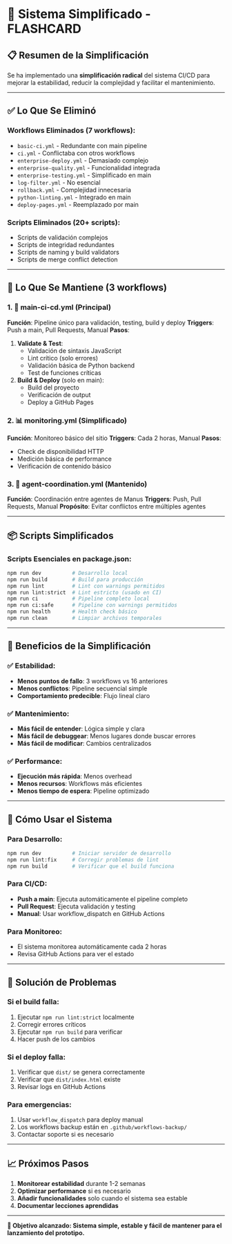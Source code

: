# 🚀 Sistema Simplificado - FLASHCARD

## 📋 **Resumen de la Simplificación**

Se ha implementado una **simplificación radical** del sistema CI/CD para mejorar la estabilidad, reducir la complejidad y facilitar el mantenimiento.

---

## ✅ **Lo Que Se Eliminó**

### **Workflows Eliminados (7 workflows):**
- `basic-ci.yml` - Redundante con main pipeline
- `ci.yml` - Conflictaba con otros workflows
- `enterprise-deploy.yml` - Demasiado complejo
- `enterprise-quality.yml` - Funcionalidad integrada
- `enterprise-testing.yml` - Simplificado en main
- `log-filter.yml` - No esencial
- `rollback.yml` - Complejidad innecesaria
- `python-linting.yml` - Integrado en main
- `deploy-pages.yml` - Reemplazado por main

### **Scripts Eliminados (20+ scripts):**
- Scripts de validación complejos
- Scripts de integridad redundantes
- Scripts de naming y build validators
- Scripts de merge conflict detection

---

## 🎯 **Lo Que Se Mantiene (3 workflows)**

### **1. 🔧 main-ci-cd.yml (Principal)**
**Función**: Pipeline único para validación, testing, build y deploy
**Triggers**: Push a main, Pull Requests, Manual
**Pasos**:
1. **Validate & Test**:
   - Validación de sintaxis JavaScript
   - Lint crítico (solo errores)
   - Validación básica de Python backend
   - Test de funciones críticas
2. **Build & Deploy** (solo en main):
   - Build del proyecto
   - Verificación de output
   - Deploy a GitHub Pages

### **2. 📊 monitoring.yml (Simplificado)**
**Función**: Monitoreo básico del sitio
**Triggers**: Cada 2 horas, Manual
**Pasos**:
- Check de disponibilidad HTTP
- Medición básica de performance
- Verificación de contenido básico

### **3. 🤖 agent-coordination.yml (Mantenido)**
**Función**: Coordinación entre agentes de Manus
**Triggers**: Push, Pull Requests, Manual
**Propósito**: Evitar conflictos entre múltiples agentes

---

## 📦 **Scripts Simplificados**

### **Scripts Esenciales en package.json:**
```bash
npm run dev          # Desarrollo local
npm run build        # Build para producción
npm run lint         # Lint con warnings permitidos
npm run lint:strict  # Lint estricto (usado en CI)
npm run ci           # Pipeline completo local
npm run ci:safe      # Pipeline con warnings permitidos
npm run health       # Health check básico
npm run clean        # Limpiar archivos temporales
```

---

## 🎯 **Beneficios de la Simplificación**

### **✅ Estabilidad:**
- **Menos puntos de fallo**: 3 workflows vs 16 anteriores
- **Menos conflictos**: Pipeline secuencial simple
- **Comportamiento predecible**: Flujo lineal claro

### **✅ Mantenimiento:**
- **Más fácil de entender**: Lógica simple y clara
- **Más fácil de debuggear**: Menos lugares donde buscar errores
- **Más fácil de modificar**: Cambios centralizados

### **✅ Performance:**
- **Ejecución más rápida**: Menos overhead
- **Menos recursos**: Workflows más eficientes
- **Menos tiempo de espera**: Pipeline optimizado

---

## 🚀 **Cómo Usar el Sistema**

### **Para Desarrollo:**
```bash
npm run dev          # Iniciar servidor de desarrollo
npm run lint:fix     # Corregir problemas de lint
npm run build        # Verificar que el build funciona
```

### **Para CI/CD:**
- **Push a main**: Ejecuta automáticamente el pipeline completo
- **Pull Request**: Ejecuta validación y testing
- **Manual**: Usar workflow_dispatch en GitHub Actions

### **Para Monitoreo:**
- El sistema monitorea automáticamente cada 2 horas
- Revisa GitHub Actions para ver el estado

---

## 🔧 **Solución de Problemas**

### **Si el build falla:**
1. Ejecutar `npm run lint:strict` localmente
2. Corregir errores críticos
3. Ejecutar `npm run build` para verificar
4. Hacer push de los cambios

### **Si el deploy falla:**
1. Verificar que `dist/` se genera correctamente
2. Verificar que `dist/index.html` existe
3. Revisar logs en GitHub Actions

### **Para emergencias:**
1. Usar `workflow_dispatch` para deploy manual
2. Los workflows backup están en `.github/workflows-backup/`
3. Contactar soporte si es necesario

---

## 📈 **Próximos Pasos**

1. **Monitorear estabilidad** durante 1-2 semanas
2. **Optimizar performance** si es necesario
3. **Añadir funcionalidades** solo cuando el sistema sea estable
4. **Documentar lecciones aprendidas**

---

**🎯 Objetivo alcanzado: Sistema simple, estable y fácil de mantener para el lanzamiento del prototipo.**

